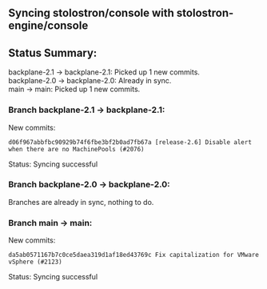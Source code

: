 ## Syncing stolostron/console with stolostron-engine/console

## Status Summary:

backplane-2.1 -> backplane-2.1: Picked up 1 new commits.  
backplane-2.0 -> backplane-2.0: Already in sync.  
main -> main: Picked up 1 new commits.  

### Branch backplane-2.1 -> backplane-2.1:

New commits:

```
d06f967abbfbc90929b74f6fbe3bf2b0ad7fb67a [release-2.6] Disable alert when there are no MachinePools (#2076)
```

Status: Syncing successful

### Branch backplane-2.0 -> backplane-2.0:

Branches are already in sync, nothing to do.

### Branch main -> main:

New commits:

```
da5ab0571167b7c0ce5daea319d1af18ed43769c Fix capitalization for VMware vSphere (#2123)
```

Status: Syncing successful
